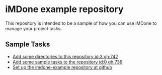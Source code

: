 iMDone example repository
====
This repository is intended to be a sample of how you can use iMDone to manage your project tasks.

Sample Tasks
----
- [Add some directories to this repository id:3 gh:742](#TODO:)
- [Add some sample tasks to the repository id:0 gh:739](#TODO:)
- [Set up the imdone-example repository at github](#DONE:0)
